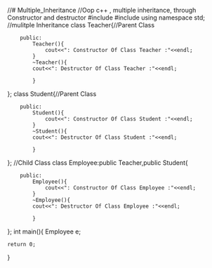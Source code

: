 //# Multiple_Inheritance
//Oop c++ , multiple inheritance, through Constructor and destructor 
#include<iostream>
#include<string>
using namespace std;
//mulitple Inheritance
class Teacher{//Parent Class

		public:
			Teacher(){
				cout<<": Constructor Of Class Teacher :"<<endl;
			}
			~Teacher(){
			cout<<": Destructor Of Class Teacher :"<<endl;

			}
	
};
class Student{//Parent Class

		public:
			Student(){
				cout<<": Constructor Of Class Student :"<<endl;
			}
			~Student(){
			cout<<": Destructor Of Class Student :"<<endl;

			}
	
};
//Child Class
class Employee:public Teacher,public Student{

		public:
			Employee(){
				cout<<": Constructor Of Class Employee :"<<endl;
			}
			~Employee(){
			cout<<": Destructor Of Class Employee :"<<endl;

			}
	
};
int main(){
	Employee e;
	
	return 0;
} 

